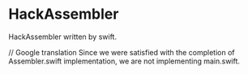 # HackAssembler
HackAssembler written by swift.

// Google translation
Since we were satisfied with the completion of Assembler.swift implementation, we are not implementing main.swift.

